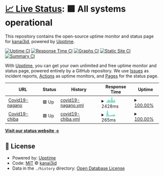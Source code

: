 # [📈 Live Status](https://kanai3id.github.io/upptime): <!--live status--> **🟩 All systems operational**

This repository contains the open-source uptime monitor and status page for [kanai3id](https://kanai3id.github.io/upptime), powered by [Upptime](https://github.com/upptime/upptime).

[![Uptime CI](https://github.com/koj-co/upptime/workflows/Uptime%20CI/badge.svg)](https://github.com/koj-co/upptime/actions?query=workflow%3A%22Uptime+CI%22)
[![Response Time CI](https://github.com/koj-co/upptime/workflows/Response%20Time%20CI/badge.svg)](https://github.com/koj-co/upptime/actions?query=workflow%3A%22Response+Time+CI%22)
[![Graphs CI](https://github.com/koj-co/upptime/workflows/Graphs%20CI/badge.svg)](https://github.com/koj-co/upptime/actions?query=workflow%3A%22Graphs+CI%22)
[![Static Site CI](https://github.com/koj-co/upptime/workflows/Static%20Site%20CI/badge.svg)](https://github.com/koj-co/upptime/actions?query=workflow%3A%22Static+Site+CI%22)
[![Summary CI](https://github.com/koj-co/upptime/workflows/Summary%20CI/badge.svg)](https://github.com/koj-co/upptime/actions?query=workflow%3A%22Summary+CI%22)

With [Upptime](https://upptime.js.org), you can get your own unlimited and free uptime monitor and status page, powered entirely by a GitHub repository. We use [Issues](https://github.com/kanai3id/upptime/issues) as incident reports, [Actions](https://github.com/kanai3id/upptime/actions) as uptime monitors, and [Pages](https://kanai3id.github.io/upptime) for the status page.

<!--start: status pages-->
<!-- This summary is generated by Upptime (https://github.com/upptime/upptime) -->
<!-- Do not edit this manually, your changes will be overwritten -->
<!-- prettier-ignore -->
| URL | Status | History | Response Time | Uptime |
| --- | ------ | ------- | ------------- | ------ |
| <img alt="" src="https://favicons.githubusercontent.com/covid19-nagano.info" height="13"> [Covid19-nagano](https://covid19-nagano.info) | 🟩 Up | [covid19-nagano.yml](https://github.com/kanai3id/upptime/commits/HEAD/history/covid19-nagano.yml) | <details><summary><img alt="Response time graph" src="./graphs/covid19-nagano/response-time-week.png" height="20"> 2428ms</summary><br><a href="https://kanai3id.github.io/upptime/history/covid19-nagano"><img alt="Response time 2309" src="https://img.shields.io/endpoint?url=https%3A%2F%2Fraw.githubusercontent.com%2Fkanai3id%2Fupptime%2FHEAD%2Fapi%2Fcovid19-nagano%2Fresponse-time.json"></a><br><a href="https://kanai3id.github.io/upptime/history/covid19-nagano"><img alt="24-hour response time 1431" src="https://img.shields.io/endpoint?url=https%3A%2F%2Fraw.githubusercontent.com%2Fkanai3id%2Fupptime%2FHEAD%2Fapi%2Fcovid19-nagano%2Fresponse-time-day.json"></a><br><a href="https://kanai3id.github.io/upptime/history/covid19-nagano"><img alt="7-day response time 2428" src="https://img.shields.io/endpoint?url=https%3A%2F%2Fraw.githubusercontent.com%2Fkanai3id%2Fupptime%2FHEAD%2Fapi%2Fcovid19-nagano%2Fresponse-time-week.json"></a><br><a href="https://kanai3id.github.io/upptime/history/covid19-nagano"><img alt="30-day response time 2345" src="https://img.shields.io/endpoint?url=https%3A%2F%2Fraw.githubusercontent.com%2Fkanai3id%2Fupptime%2FHEAD%2Fapi%2Fcovid19-nagano%2Fresponse-time-month.json"></a><br><a href="https://kanai3id.github.io/upptime/history/covid19-nagano"><img alt="1-year response time 2309" src="https://img.shields.io/endpoint?url=https%3A%2F%2Fraw.githubusercontent.com%2Fkanai3id%2Fupptime%2FHEAD%2Fapi%2Fcovid19-nagano%2Fresponse-time-year.json"></a></details> | <details><summary><a href="https://kanai3id.github.io/upptime/history/covid19-nagano">100.00%</a></summary><a href="https://kanai3id.github.io/upptime/history/covid19-nagano"><img alt="All-time uptime 99.00%" src="https://img.shields.io/endpoint?url=https%3A%2F%2Fraw.githubusercontent.com%2Fkanai3id%2Fupptime%2FHEAD%2Fapi%2Fcovid19-nagano%2Fuptime.json"></a><br><a href="https://kanai3id.github.io/upptime/history/covid19-nagano"><img alt="24-hour uptime 100.00%" src="https://img.shields.io/endpoint?url=https%3A%2F%2Fraw.githubusercontent.com%2Fkanai3id%2Fupptime%2FHEAD%2Fapi%2Fcovid19-nagano%2Fuptime-day.json"></a><br><a href="https://kanai3id.github.io/upptime/history/covid19-nagano"><img alt="7-day uptime 100.00%" src="https://img.shields.io/endpoint?url=https%3A%2F%2Fraw.githubusercontent.com%2Fkanai3id%2Fupptime%2FHEAD%2Fapi%2Fcovid19-nagano%2Fuptime-week.json"></a><br><a href="https://kanai3id.github.io/upptime/history/covid19-nagano"><img alt="30-day uptime 100.00%" src="https://img.shields.io/endpoint?url=https%3A%2F%2Fraw.githubusercontent.com%2Fkanai3id%2Fupptime%2FHEAD%2Fapi%2Fcovid19-nagano%2Fuptime-month.json"></a><br><a href="https://kanai3id.github.io/upptime/history/covid19-nagano"><img alt="1-year uptime 99.00%" src="https://img.shields.io/endpoint?url=https%3A%2F%2Fraw.githubusercontent.com%2Fkanai3id%2Fupptime%2FHEAD%2Fapi%2Fcovid19-nagano%2Fuptime-year.json"></a></details>
| <img alt="" src="https://favicons.githubusercontent.com/covid19-chiba.netlify.app" height="13"> [Covid19-chiba](https://covid19-chiba.netlify.app) | 🟩 Up | [covid19-chiba.yml](https://github.com/kanai3id/upptime/commits/HEAD/history/covid19-chiba.yml) | <details><summary><img alt="Response time graph" src="./graphs/covid19-chiba/response-time-week.png" height="20"> 265ms</summary><br><a href="https://kanai3id.github.io/upptime/history/covid19-chiba"><img alt="Response time 398" src="https://img.shields.io/endpoint?url=https%3A%2F%2Fraw.githubusercontent.com%2Fkanai3id%2Fupptime%2FHEAD%2Fapi%2Fcovid19-chiba%2Fresponse-time.json"></a><br><a href="https://kanai3id.github.io/upptime/history/covid19-chiba"><img alt="24-hour response time 213" src="https://img.shields.io/endpoint?url=https%3A%2F%2Fraw.githubusercontent.com%2Fkanai3id%2Fupptime%2FHEAD%2Fapi%2Fcovid19-chiba%2Fresponse-time-day.json"></a><br><a href="https://kanai3id.github.io/upptime/history/covid19-chiba"><img alt="7-day response time 265" src="https://img.shields.io/endpoint?url=https%3A%2F%2Fraw.githubusercontent.com%2Fkanai3id%2Fupptime%2FHEAD%2Fapi%2Fcovid19-chiba%2Fresponse-time-week.json"></a><br><a href="https://kanai3id.github.io/upptime/history/covid19-chiba"><img alt="30-day response time 384" src="https://img.shields.io/endpoint?url=https%3A%2F%2Fraw.githubusercontent.com%2Fkanai3id%2Fupptime%2FHEAD%2Fapi%2Fcovid19-chiba%2Fresponse-time-month.json"></a><br><a href="https://kanai3id.github.io/upptime/history/covid19-chiba"><img alt="1-year response time 398" src="https://img.shields.io/endpoint?url=https%3A%2F%2Fraw.githubusercontent.com%2Fkanai3id%2Fupptime%2FHEAD%2Fapi%2Fcovid19-chiba%2Fresponse-time-year.json"></a></details> | <details><summary><a href="https://kanai3id.github.io/upptime/history/covid19-chiba">100.00%</a></summary><a href="https://kanai3id.github.io/upptime/history/covid19-chiba"><img alt="All-time uptime 100.00%" src="https://img.shields.io/endpoint?url=https%3A%2F%2Fraw.githubusercontent.com%2Fkanai3id%2Fupptime%2FHEAD%2Fapi%2Fcovid19-chiba%2Fuptime.json"></a><br><a href="https://kanai3id.github.io/upptime/history/covid19-chiba"><img alt="24-hour uptime 100.00%" src="https://img.shields.io/endpoint?url=https%3A%2F%2Fraw.githubusercontent.com%2Fkanai3id%2Fupptime%2FHEAD%2Fapi%2Fcovid19-chiba%2Fuptime-day.json"></a><br><a href="https://kanai3id.github.io/upptime/history/covid19-chiba"><img alt="7-day uptime 100.00%" src="https://img.shields.io/endpoint?url=https%3A%2F%2Fraw.githubusercontent.com%2Fkanai3id%2Fupptime%2FHEAD%2Fapi%2Fcovid19-chiba%2Fuptime-week.json"></a><br><a href="https://kanai3id.github.io/upptime/history/covid19-chiba"><img alt="30-day uptime 100.00%" src="https://img.shields.io/endpoint?url=https%3A%2F%2Fraw.githubusercontent.com%2Fkanai3id%2Fupptime%2FHEAD%2Fapi%2Fcovid19-chiba%2Fuptime-month.json"></a><br><a href="https://kanai3id.github.io/upptime/history/covid19-chiba"><img alt="1-year uptime 100.00%" src="https://img.shields.io/endpoint?url=https%3A%2F%2Fraw.githubusercontent.com%2Fkanai3id%2Fupptime%2FHEAD%2Fapi%2Fcovid19-chiba%2Fuptime-year.json"></a></details>

<!--end: status pages-->

[**Visit our status website →**](https://kanai3id.github.io/upptime)

## 📄 License

- Powered by: [Upptime](https://github.com/upptime/upptime)
- Code: [MIT](./LICENSE) © [kanai3id](https://kanai3id.github.io/upptime)
- Data in the `./history` directory: [Open Database License](https://opendatacommons.org/licenses/odbl/1-0/)
